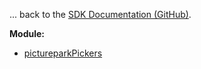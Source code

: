 ... back to the [SDK Documentation (GitHub)](https://github.com/Picturepark/Picturepark.SDK.TypeScript/blob/master/docs/picturepark-sdk-v1-pickers/README.md).

**Module:**

- [pictureparkPickers](modules/_pictureparkpickers_.html)